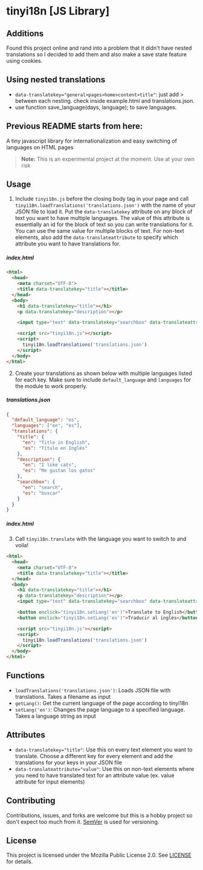 # tinyi18n [JS Library]

## Additions
Found this project online and rand into a problem that it didn't have nested translations so I decided to add them and also make a save state feature using cookies.

## Using nested translations
- `data-translatekey="general>pages>home>content>title"`: just add > between each nesting. check inside example.html and translations.json.
- use function save_language(days, language); to save languages.

## Previous README starts from here:

A tiny javascript library for internationalization and easy switching of languages on HTML pages

> **Note:** This is an experimental project at the moment. Use at your own risk

## Usage
1. Include `tinyi18n.js` before the closing body tag in your page and call `tinyi18n.loadTranslations('translations.json')` with the name of your JSON file to load it. Put the `data-translatekey` attribute on any block of text you want to have multiple languages. The value of this attribute is essentially an id for the block of text so you can write translations for it. You can use the same value for multiple blocks of text. For non-text elements, also add the `data-translateattribute` to specify which attribute you want to have translations for.



##### index.html
```html
<html>
  <head>
    <meta charset="UTF-8">
    <title data-translatekey="title"></title>
  </head>
  <body>
    <h1 data-translatekey="title"></h1>
    <p data-translatekey="description"></p>

    <input type="text" data-translatekey="searchbox" data-translateattribute="value"></input>

    <script src="tinyi18n.js"></script>
    <script>
      tinyi18n.loadTranslations('translations.json')
    </script>
  </body>
</html>
```

2. Create your translations as shown below with multiple languages listed for each key. Make sure to include `default_language` and `languages` for the module to work properly.
##### translations.json
```json
{
  "default_language": "es",
  "languages": ["en", "es"],
  "translations": {
    "title": {
      "en": "Title in English",
      "es": "Título en Inglés"
    },
    "description": {
      "en": "I like cats",
      "es": "Me gustan los gatos"
    },
    "searchbox": {
      "en": "search",
      "es": "buscar"
    }
  }
}
```
##### index.html
3. Call `tinyi18n.translate` with the language you want to switch to and voila!

```html
<html>
  <head>
    <meta charset="UTF-8">
    <title data-translatekey="title"></title>
  </head>
  <body>
    <h1 data-translatekey="title"></h1>
    <p data-translatekey="description"></p>
    <input type="text" data-translatekey="searchbox" data-translateattribute="value"></input>

    <button onclick="tinyi18n.setLang('en')">Translate to English</button>
    <button onclick="tinyi18n.setLang('es')">Traducir al inglés</button>

    <script src="tinyi18n.js"></script>
    <script>
      tinyi18n.loadTranslations('translations.json')
    </script>
  </body>
</html>
```


## Functions
- `loadTranslations('translations.json')`: Loads JSON file with translations. Takes a filename as input
- `getLang()`: Get the current language of the page according to tinyi18n
- `setLang('en')`: Changes the page language to a specified language. Takes a language string as input

## Attributes
- `data-translatekey="title"`: Use this on every text element you want to translate. Choose a different key for every element and add the translations for your keys in your JSON file
- `data-translateattribute="value"`: Use this on non-text elements where you need to have translated text for an attribute value (ex. value attribute for input elements)

## Contributing
Contributions, issues, and forks are welcome but this is a hobby project so don't expect too much from it. [SemVer](http://semver.org/) is used for versioning.

## License
This project is licensed under the Mozilla Public License 2.0. See [LICENSE](LICENSE.md) for details.
